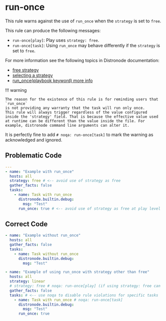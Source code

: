 # run-once

This rule warns against the use of `run_once` when the `strategy` is set to
`free`.

This rule can produce the following messages:

- `run-once[play]`: Play uses `strategy: free`.
- `run-once[task]`: Using `run_once` may behave differently if the `strategy` is
  set to `free`.

For more information see the following topics in Distronode documentation:

- [free strategy](https://docs.distronode.com/distronode/latest/collections/distronode/builtin/free_strategy.html#free-strategy)
- [selecting a strategy](https://docs.distronode.com/distronode/latest/playbook_guide/playbooks_strategies.html#selecting-a-strategy)
- [run_once(playbook keyword) more info](https://docs.distronode.com/distronode/latest/reference_appendices/playbooks_keywords.html)

!!! warning

    The reason for the existence of this rule is for reminding users that `run_once`
    is not providing any warranty that the task will run only once.
    This rule will always trigger regardless of the value configured inside the 'strategy' field. That is because the effective value used at runtime can be different than the value inside the file. For example, distronode command line arguments can alter it.

It is perfectly fine to add `# noqa: run-once[task]` to mark the warning as
acknowledged and ignored.

## Problematic Code

```yaml
---
- name: "Example with run_once"
  hosts: all
  strategy: free # <-- avoid use of strategy as free
  gather_facts: false
  tasks:
    - name: Task with run_once
      distronode.builtin.debug:
        msg: "Test"
      run_once: true # <-- avoid use of strategy as free at play level when using run_once at task level
```

## Correct Code

```yaml
- name: "Example without run_once"
  hosts: all
  gather_facts: false
  tasks:
    - name: Task without run_once
      distronode.builtin.debug:
        msg: "Test"
```

```yaml
- name: "Example of using run_once with strategy other than free"
  hosts: all
  strategy: linear
  # strategy: free # noqa: run-once[play] (if using strategy: free can skip it this way)
  gather_facts: false
  tasks: # <-- use noqa to disable rule violations for specific tasks
    - name: Task with run_once # noqa: run-once[task]
      distronode.builtin.debug:
        msg: "Test"
      run_once: true
```
